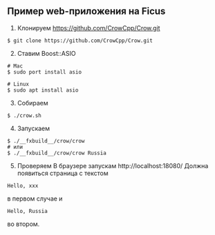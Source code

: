 ## Пример web-приложения на Ficus

1. Клонируем https://github.com/CrowCpp/Crow.git
```
$ git clone https://github.com/CrowCpp/Crow.git
```

2. Ставим Boost::ASIO
```
# Mac
$ sudo port install asio

# Linux
$ sudo apt install asio
```

3. Собираем
```
$ ./crow.sh
```

4. Запускаем
```
$ ./__fxbuild__/crow/crow
# или 
$ ./__fxbuild__/crow/crow Russia
```

5. Проверяем
В браузере запускам http://localhost:18080/
Должна появиться страница с текстом
```
Hello, xxx
```
в первом случае и
```
Hello, Russia
```
во втором.

